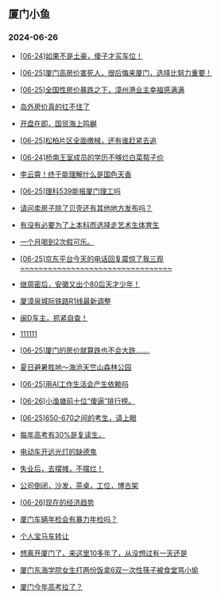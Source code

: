 ## 厦门小鱼 
### 2024-06-26

+ [[06-24]如果不是土豪，傻子才买车位！](http://bbs.xmfish.com/read-htm-tid-18209728.html)

+ [[06-25]厦门高房价害死人，很后悔来厦门，选择比努力重要！](http://bbs.xmfish.com/read-htm-tid-18209798.html)

+ [[06-25]全国性房价暴跌之下，漳州港业主幸福感满满](http://bbs.xmfish.com/read-htm-tid-18209905.html)

+ [岛外房价真的扛不住了](http://bbs.xmfish.com/read-htm-tid-18209875.html)

+ [开盘在即，国贸海上鸣樾](http://bbs.xmfish.com/read-htm-tid-18209823.html)

+ [[06-25]松柏片区全面缴械，还有谁赶紧去追](http://bbs.xmfish.com/read-htm-tid-18209820.html)

+ [[06-24]桥南王室成员的学历不够烂白菜帮子价](http://bbs.xmfish.com/read-htm-tid-18209727.html)

+ [李云霄！终于能理解什么是国色天香](http://bbs.xmfish.com/read-htm-tid-18209953.html)

+ [[06-25]理科539能报厦门理工吗](http://bbs.xmfish.com/read-htm-tid-18209903.html)

+ [请问卖房子除了贝壳还有其他地方发布吗？](http://bbs.xmfish.com/read-htm-tid-18209887.html)

+ [有没有必要为了上本科而选择走艺术生体育生](http://bbs.xmfish.com/read-htm-tid-18209982.html)

+ [一个月喝到2次假可乐。](http://bbs.xmfish.com/read-htm-tid-18209918.html)

+ [[06-25]京东平台今天的电话回复震惊了我三观~~~~~~~~~~~~~~~~~~~~~~~~~~~~~~~~~](http://bbs.xmfish.com/read-htm-tid-18209950.html)

+ [继周密后，安徽又出个80后天才少年！](http://bbs.xmfish.com/read-htm-tid-18210142.html)

+ [厦漳泉城际铁路R1线最新调整](http://bbs.xmfish.com/read-htm-tid-18210089.html)

+ [闽D车主，抓紧自查！](http://bbs.xmfish.com/read-htm-tid-18209969.html)

+ [111111](http://bbs.xmfish.com/read-htm-tid-18209962.html)

+ [[06-25]厦门的房价就算跌也不会大跌.......](http://bbs.xmfish.com/read-htm-tid-18210062.html)

+ [夏日避暑胜地～海沧天竺山森林公园](http://bbs.xmfish.com/read-htm-tid-18210047.html)

+ [[06-25]用AI工作生活会产生依赖吗](http://bbs.xmfish.com/read-htm-tid-18210039.html)

+ [[06-26]小渔塘前十位“傻逼”排行榜。](http://bbs.xmfish.com/read-htm-tid-18210255.html)

+ [[06-25]650-670之间的考生，请上眼](http://bbs.xmfish.com/read-htm-tid-18210002.html)

+ [每年高考有30%是复读生。](http://bbs.xmfish.com/read-htm-tid-18210222.html)

+ [电动车开远光灯的缺德鬼](http://bbs.xmfish.com/read-htm-tid-18210151.html)

+ [失业后，去摆摊，不摆烂！](http://bbs.xmfish.com/read-htm-tid-18210331.html)

+ [公司倒闭，沙发，茶桌，工位，博古架](http://bbs.xmfish.com/read-htm-tid-18210054.html)

+ [[06-26]现在的经济趋势](http://bbs.xmfish.com/read-htm-tid-18210355.html)

+ [厦门车辆年检会有暴力年检吗？](http://bbs.xmfish.com/read-htm-tid-18210120.html)

+ [个人宝马车转让](http://bbs.xmfish.com/read-htm-tid-18210080.html)

+ [想离开厦门了，来这里10多年了，从没想过有一天还是](http://bbs.xmfish.com/read-htm-tid-18210212.html)

+ [厦门东海学院女生打两份饭拿6双一次性筷子被食堂骂小偷](http://bbs.xmfish.com/read-htm-tid-18210190.html)

+ [厦门今年高考拉了？](http://bbs.xmfish.com/read-htm-tid-18210366.html)

